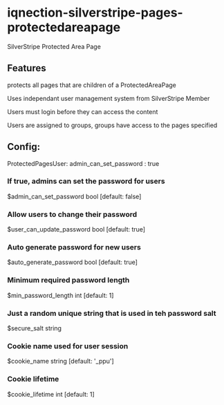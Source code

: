 # iqnection-silverstripe-pages-protectedareapage
SilverStripe Protected Area Page

## Features
protects all pages that are children of a ProtectedAreaPage

Uses independant user management system from SilverStripe Member

Users must login before they can access the content

Users are assigned to groups, groups have access to the pages specified

## Config:
ProtectedPagesUser:
  admin_can_set_password : true


### If true, admins can set the password for users
$admin_can_set_password bool [default: false]

### Allow users to change their password
$user_can_update_password bool [default: true]

### Auto generate password for new users
$auto_generate_password bool [default: true]

### Minimum required password length
$min_password_length int [default: 1]

### Just a random unique string that is used in teh password salt
$secure_salt string

### Cookie name used for user session
$cookie_name string [default: '_ppu']

### Cookie lifetime
$cookie_lifetime int [default: 1]